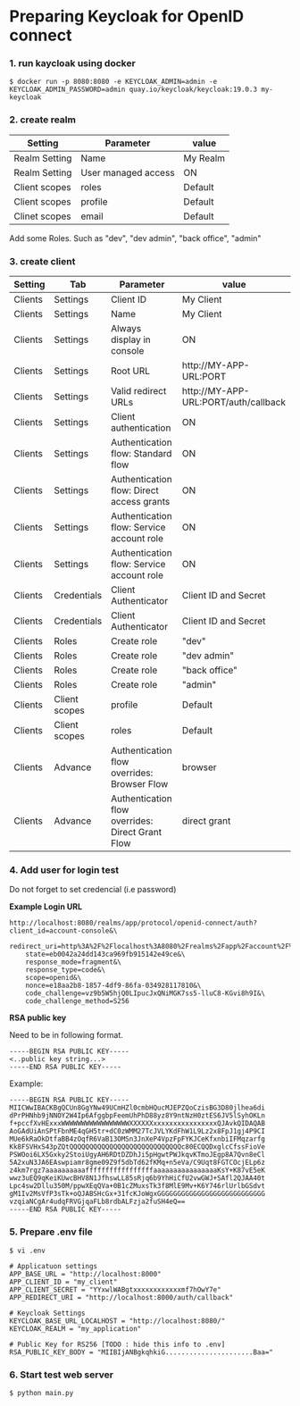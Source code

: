 # Preparing Keycloak for OpenID connect

### 1. run kaycloak using docker

```
$ docker run -p 8080:8080 -e KEYCLOAK_ADMIN=admin -e KEYCLOAK_ADMIN_PASSWORD=admin quay.io/keycloak/keycloak:19.0.3 my-keycloak
```

### 2. create realm

| Setting | Parameter | value |
|---------|-----------|-------|
| Realm Setting | Name | My Realm |
| Realm Setting | User managed access | ON |
| Client scopes | roles | Default |
| Client scopes | profile | Default |
| Clinet scopes | email | Default |


Add some Roles.
Such as "dev", "dev admin", "back office", "admin"


### 3. create client

| Setting | Tab | Parameter | value |
|---------|-----|-----------|-------|
| Clients | Settings | Client ID | My Client |
| Clients | Settings | Name | My Client |
| Clients | Settings | Always display in console | ON |
| Clients | Settings | Root URL | http://MY-APP-URL:PORT |
| Clients | Settings | Valid redirect URLs | http://MY-APP-URL:PORT/auth/callback |
| Clients | Settings | Client authentication | ON |
| Clients | Settings | Authentication flow: Standard flow | ON |
| Clients | Settings | Authentication flow: Direct access grants | ON |
| Clients | Settings | Authentication flow: Service account role | ON |
| Clients | Settings | Authentication flow: Service account role | ON |
| Clients | Credentials | Client Authenticator | Client ID and Secret |
| Clients | Credentials | Client Authenticator | Client ID and Secret |
| Clients | Roles | Create role | "dev" |
| Clients | Roles | Create role | "dev admin" |
| Clients | Roles | Create role | "back office" |
| Clients | Roles | Create role | "admin" |
| Clients | Client scopes | profile | Default |
| Clients | Client scopes | roles | Default |
| Clients | Advance | Authentication flow overrides: Browser Flow | browser |
| Clients | Advance | Authentication flow overrides: Direct Grant Flow | direct grant |


### 4. Add user for login test

Do not forget to set credencial (i.e password)


**Example Login URL**
```
http://localhost:8080/realms/app/protocol/openid-connect/auth?client_id=account-console&\
    redirect_uri=http%3A%2F%2Flocalhost%3A8080%2Frealms%2Fapp%2Faccount%2F%23%2F&\
    state=eb0042a24dd143ca969fb915142e49ce&\
    response_mode=fragment&\
    response_type=code&\
    scope=openid&\
    nonce=e18aa2b8-1857-4df9-86fa-034928117810&\
    code_challenge=vz9b5W5hjQ0LIpucJxQNiMGK7ss5-lluC8-KGvi8h9I&\
    code_challenge_method=S256
```

**RSA public key**

Need to be in following format.

```
-----BEGIN RSA PUBLIC KEY-----
<..public key string...>
-----END RSA PUBLIC KEY-----
```

Example:

```
-----BEGIN RSA PUBLIC KEY-----
MIICWwIBACKBgQCUn8GgYNw49UCmHZl0cmbHQucMJEPZQoCzisBG3D80jlhea6di
dPrPHNhb9jNNOY2W4Ip6AfggbpFeemUhPhD88yz8Y9ntNzH0ztES6JV5lSyhOKLn
f+pccfXvHExxxWWWWWWWWWWWWWWWWWXXXXXXxxxxxxxxxxxxxxxxQJAvkQIDAQAB
AoGAdUiAnSPtFbnME4qGH5tr+dC0zWMM27TcJVLYKdFhW1L9Lz2x8FpJ1gj4P9CI
MUe6kRaOkDtfaBB4zOqfR6VaB13OMSn3JnXeP4VpzFpFYKJCeKfxnbiIFMqzarfg
Kk8FSVHxS43pZQtQQQQQQQQQQQQQQQQQQQQQQQQQQQQc80ECQQDxglcCfssFioVe
PSWOoi6LX5Gxky2StoiUgyAH6RDtDZDhJi5pHgwtPWJkqvKTmoJEgp8A7Qvn8eCl
5A2xuN3JA6EAswpiamr8gme09Z9f5dbTd62fKMq+n5eVa/C9Uqt8FGTCOcjELp6z
z4km7rgz7aaaaaaaaaafffffffffffffffffaaaaaaaaaaaaaaaaKsY+K87vE5eK
wwz3uEQ9qKeiKUwcBHV8N1JfhswLL85sRjq6b9YhHiCfU2vwGWJ+SAfl2QJAA40t
Lpc4sw2Dllu350M/ppwXEqQVa+0B1cZMuxsTk3f8MlE9Mv+K6Y746rlUrlbGSdvt
gM1Iv2MsVfP3sTk+oQJABSHcGx+31fcKJoWgxGGGGGGGGGGGGGGGGGGGGGGGGGGG
vzqiaNCgAr4udqFRVGjqaFLb8rdbALFzja2fuSH4eQ==
-----END RSA PUBLIC KEY-----
```

### 5. Prepare .env file

```
$ vi .env

# Applicatuon settings
APP_BASE_URL = "http://localhost:8000"
APP_CLIENT_ID = "my_client"
APP_CLIENT_SECRET = "YYxwlWABgtxxxxxxxxxxxxmf7hOwY7e"
APP_REDIRECT_URI = "http://localhost:8000/auth/callback"

# Keycloak Settings
KEYCLOAK_BASE_URL_LOCALHOST = "http://localhost:8080/"
KEYCLOAK_REALM = "my_application"

# Public Key for RS256 [TODO : hide this info to .env]
RSA_PUBLIC_KEY_BODY = "MIIBIjANBgkqhkiG......................Baa="
```


### 6. Start test web server 

```
$ python main.py
```